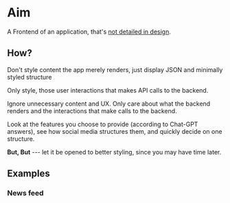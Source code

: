 # Aim
A Frontend of an application, that's <u>not detailed in design</u>.

## How?
Don't style content the app merely renders, just display JSON and minimally styled structure

Only style, those user interactions that makes API calls to the backend.

Ignore unnecessary content and UX. Only care about what the backend renders and the interactions that make calls to the backend.

Look at the features you choose to provide (according to Chat-GPT answers), see how social media structures them, and quickly decide on one structure.

**But, But** --- let it be opened to better styling, since you may have time later.

## Examples
### News feed
